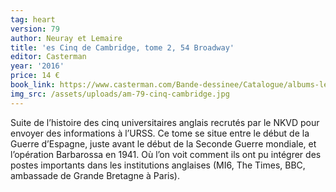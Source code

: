 ```yaml
---
tag: heart
version: 79
author: Neuray et Lemaire
title: 'es Cinq de Cambridge, tome 2, 54 Broadway'
editor: Casterman
year: '2016'
price: 14 €
book_link: https://www.casterman.com/Bande-dessinee/Catalogue/albums-les-cinq-de-cambridge/les-cinq-de-cambridge-2-54-broadway
img_src: /assets/uploads/am-79-cinq-cambridge.jpg
---
```

Suite de l’histoire des cinq universitaires anglais recrutés par le NKVD pour envoyer des informations à l’URSS. Ce tome se situe entre le début de la Guerre d’Espagne, juste avant le début de la Seconde Guerre mondiale, et l’opération Barbarossa en 1941. Où l’on voit comment ils ont pu intégrer des postes importants dans les institutions anglaises (MI6, The Times, BBC, ambassade de Grande Bretagne à Paris).
